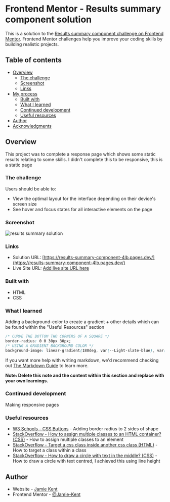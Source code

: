 # Frontend Mentor - Results summary component solution

This is a solution to the [Results summary component challenge on Frontend Mentor](https://www.frontendmentor.io/challenges/results-summary-component-CE_K6s0maV). Frontend Mentor challenges help you improve your coding skills by building realistic projects. 

## Table of contents

- [Overview](#overview)
  - [The challenge](#the-challenge)
  - [Screenshot](#screenshot)
  - [Links](#links)
- [My process](#my-process)
  - [Built with](#built-with)
  - [What I learned](#what-i-learned)
  - [Continued development](#continued-development)
  - [Useful resources](#useful-resources)
- [Author](#author)
- [Acknowledgments](#acknowledgments)


## Overview

This project was to complete a response page which shows some static results relating to some skills. I didn't complete this to be responsive, this is a static page

### The challenge

Users should be able to:

- View the optimal layout for the interface depending on their device's screen size
- See hover and focus states for all interactive elements on the page

### Screenshot

![results summary solution](https://user-images.githubusercontent.com/55166609/226209474-5be202c1-fb7b-461c-8e97-6de3da90a5c2.png)



### Links

- Solution URL: [https://results-summary-component-4lb.pages.dev/](https://results-summary-component-4lb.pages.dev/)
- Live Site URL: [Add live site URL here](https://your-live-site-url.com)


### Built with

- HTML
- CSS


### What I learned

Adding a background-color to create a gradient + other details which can be found within the "Useful Resources" section


```css
/* CURVE THE BOTTOM TWO CORNERS OF A SQUARE */
border-radius: 0 0 30px 30px;
/* USING A GRADIENT BACKGROUND COLOR */
background-image: linear-gradient(180deg, var(--Light-slate-blue), var(--Light-royal-blue));
```


If you want more help with writing markdown, we'd recommend checking out [The Markdown Guide](https://www.markdownguide.org/) to learn more.

**Note: Delete this note and the content within this section and replace with your own learnings.**

### Continued development

Making responsive pages

### Useful resources

- [W3 Schools - CSS Buttons](https://www.w3schools.com/css/css3_buttons.asp) - Adding border radius to 2 sides of shape
- [StackOverflow - How to assign multiple classes to an HTML container? (CSS)](https://stackoverflow.com/questions/8722163/how-to-assign-multiple-classes-to-an-html-container) - How to assign multiple classes to an element
- [StackOverflow - Target a css class inside another css class (HTML)](https://stackoverflow.com/questions/8965063/target-a-css-class-inside-another-css-class5) - How to target a class within a class
- [StackOverflow - How to draw a circle with text in the middle? (CSS)](https://stackoverflow.com/questions/16615403/how-to-draw-a-circle-with-text-in-the-middle) - How to draw a circle with text centred, I achieved this using line height


## Author

- Website - [Jamie Kent](https://www.jamiekent.me)
- Frontend Mentor - [@Jamie-Kent](https://www.frontendmentor.io/profile/Jamie-Kent)
